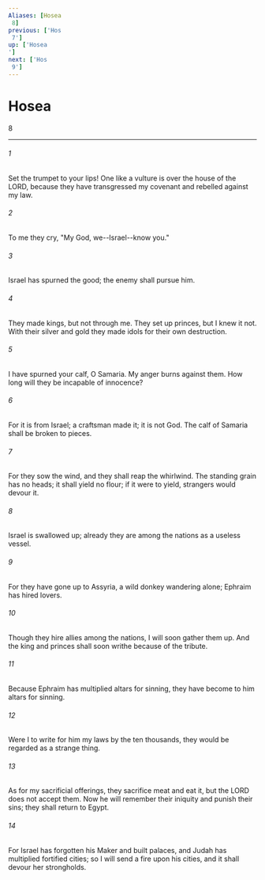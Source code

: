 ```yaml
---
Aliases: [Hosea 8]
previous: ['Hos 7']
up: ['Hosea']
next: ['Hos 9']
---
```

# Hosea 8

***
 

###### 1 
Set the trumpet to your lips!  One like a vulture is over the house of the LORD,  because they have transgressed my covenant  and rebelled against my law.   

###### 2 
To me they cry,  "My God, we--Israel--know you."   

###### 3 
Israel has spurned the good;  the enemy shall pursue him.  

###### 4 
They made kings, but not through me.  They set up princes, but I knew it not.  With their silver and gold they made idols  for their own destruction.   

###### 5 
I have spurned your calf, O Samaria.  My anger burns against them.  How long will they be incapable of innocence?   

###### 6 
For it is from Israel;  a craftsman made it;  it is not God.  The calf of Samaria  shall be broken to pieces.  

###### 7 
For they sow the wind,  and they shall reap the whirlwind.  The standing grain has no heads;  it shall yield no flour;  if it were to yield,  strangers would devour it.   

###### 8 
Israel is swallowed up;  already they are among the nations  as a useless vessel.   

###### 9 
For they have gone up to Assyria,  a wild donkey wandering alone;  Ephraim has hired lovers.   

###### 10 
Though they hire allies among the nations,  I will soon gather them up.  And the king and princes shall soon writhe  because of the tribute.  

###### 11 
Because Ephraim has multiplied altars for sinning,  they have become to him altars for sinning.   

###### 12 
Were I to write for him my laws by the ten thousands,  they would be regarded as a strange thing.   

###### 13 
As for my sacrificial offerings,  they sacrifice meat and eat it,  but the LORD does not accept them.  Now he will remember their iniquity  and punish their sins;  they shall return to Egypt.   

###### 14 
For Israel has forgotten his Maker  and built palaces,  and Judah has multiplied fortified cities;  so I will send a fire upon his cities,  and it shall devour her strongholds.
